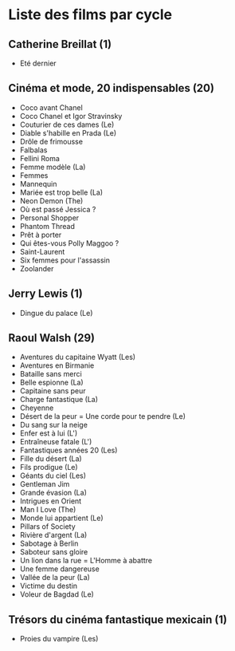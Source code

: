 # Liste des films par cycle

## Catherine Breillat (1)

  * Eté dernier

## Cinéma et mode, 20 indispensables (20)

  * Coco avant Chanel  
  * Coco Chanel et Igor Stravinsky  
  * Couturier de ces dames (Le)  
  * Diable s'habille en Prada (Le)  
  * Drôle de frimousse  
  * Falbalas  
  * Fellini Roma  
  * Femme modèle (La)  
  * Femmes  
  * Mannequin  
  * Mariée est trop belle (La)  
  * Neon Demon (The)  
  * Où est passé Jessica ?  
  * Personal Shopper  
  * Phantom Thread  
  * Prêt à porter  
  * Qui êtes-vous Polly Maggoo ?  
  * Saint-Laurent  
  * Six femmes pour l'assassin  
  * Zoolander

## Jerry Lewis (1)

  * Dingue du palace (Le)

## Raoul Walsh (29)

  * Aventures du capitaine Wyatt (Les)  
  * Aventures en Birmanie  
  * Bataille sans merci  
  * Belle espionne (La)  
  * Capitaine sans peur  
  * Charge fantastique (La)  
  * Cheyenne  
  * Désert de la peur = Une corde pour te pendre (Le)  
  * Du sang sur la neige  
  * Enfer est à lui (L')  
  * Entraîneuse fatale (L')  
  * Fantastiques années 20 (Les)  
  * Fille du désert (La)  
  * Fils prodigue (Le)  
  * Géants du ciel (Les)  
  * Gentleman Jim  
  * Grande évasion (La)  
  * Intrigues en Orient  
  * Man I Love (The)  
  * Monde lui appartient (Le)  
  * Pillars of Society  
  * Rivière d'argent (La)  
  * Sabotage à Berlin  
  * Saboteur sans gloire  
  * Un lion dans la rue = L'Homme à abattre  
  * Une femme dangereuse  
  * Vallée de la peur (La)  
  * Victime du destin  
  * Voleur de Bagdad (Le)

## Trésors du cinéma fantastique mexicain (1)

  * Proies du vampire (Les)  
